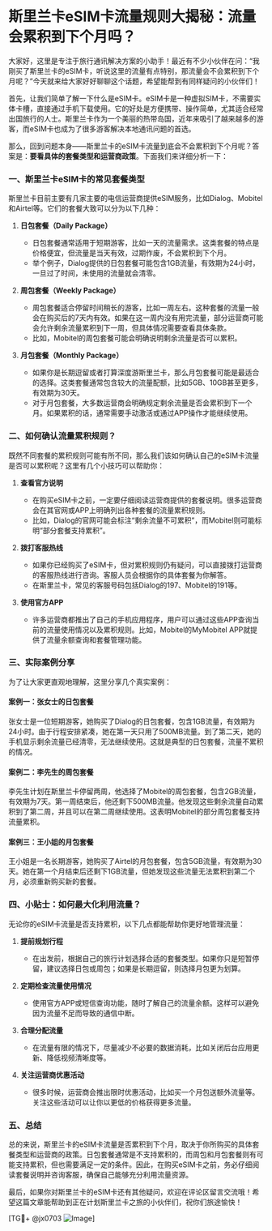 # 斯里兰卡eSIM卡流量规则大揭秘：流量会累积到下个月吗？

大家好，这里是专注于旅行通讯解决方案的小助手！最近有不少小伙伴在问：“我刚买了斯里兰卡的eSIM卡，听说这里的流量有点特别，那流量会不会累积到下个月呢？”今天就来给大家好好聊聊这个话题，希望能帮到有同样疑问的小伙伴们！

首先，让我们简单了解一下什么是eSIM卡。eSIM卡是一种虚拟SIM卡，不需要实体卡槽，直接通过手机下载使用。它的好处是方便携带、操作简单，尤其适合经常出国旅行的人士。斯里兰卡作为一个美丽的热带岛国，近年来吸引了越来越多的游客，而eSIM卡也成为了很多游客解决本地通讯问题的首选。

那么，回到问题本身——斯里兰卡的eSIM卡流量到底会不会累积到下个月呢？答案是：**要看具体的套餐类型和运营商政策**。下面我们来详细分析一下：

### 一、斯里兰卡eSIM卡的常见套餐类型

斯里兰卡目前主要有几家主要的电信运营商提供eSIM服务，比如Dialog、Mobitel和Airtel等。它们的套餐大致可以分为以下几种：

1. **日包套餐（Daily Package）**
   - 日包套餐通常适用于短期游客，比如一天的流量需求。这类套餐的特点是价格便宜，但流量是当天有效，过期作废，不会累积到下个月。
   - 举个例子，Dialog提供的日包套餐可能包含1GB流量，有效期为24小时，一旦过了时间，未使用的流量就会清零。

2. **周包套餐（Weekly Package）**
   - 周包套餐适合停留时间稍长的游客，比如一周左右。这种套餐的流量一般会在购买后的7天内有效。如果在这一周内没有用完流量，部分运营商可能会允许剩余流量累积到下一周，但具体情况需要查看具体条款。
   - 比如，Mobitel的周包套餐可能会明确说明剩余流量是否可以累积。

3. **月包套餐（Monthly Package）**
   - 如果你是长期逗留或者打算深度游斯里兰卡，那么月包套餐可能是最适合的选择。这类套餐通常包含较大的流量配额，比如5GB、10GB甚至更多，有效期为30天。
   - 对于月包套餐，大多数运营商会明确规定剩余流量是否会累积到下一个月。如果累积的话，通常需要手动激活或通过APP操作才能继续使用。

### 二、如何确认流量累积规则？

既然不同套餐的累积规则可能有所不同，那么我们该如何确认自己的eSIM卡流量是否可以累积呢？这里有几个小技巧可以帮助你：

1. **查看官方说明**
   - 在购买eSIM卡之前，一定要仔细阅读运营商提供的套餐说明。很多运营商会在其官网或APP上明确列出各种套餐的流量累积规则。
   - 比如，Dialog的官网可能会标注“剩余流量不可累积”，而Mobitel则可能标明“部分套餐支持累积”。

2. **拨打客服热线**
   - 如果你已经购买了eSIM卡，但对累积规则仍有疑问，可以直接拨打运营商的客服热线进行咨询。客服人员会根据你的具体套餐为你解答。
   - 在斯里兰卡，常见的客服号码包括Dialog的197、Mobitel的191等。

3. **使用官方APP**
   - 许多运营商都推出了自己的手机应用程序，用户可以通过这些APP查询当前的流量使用情况以及累积规则。比如，Mobitel的MyMobitel APP就提供了流量余额查询和套餐管理功能。

### 三、实际案例分享

为了让大家更直观地理解，这里分享几个真实案例：

#### 案例一：张女士的日包套餐
张女士是一位短期游客，她购买了Dialog的日包套餐，包含1GB流量，有效期为24小时。由于行程安排紧凑，她在第一天只用了500MB流量。到了第二天，她的手机显示剩余流量已经清零，无法继续使用。这就是典型的日包套餐，流量不累积的情况。

#### 案例二：李先生的周包套餐
李先生计划在斯里兰卡停留两周，他选择了Mobitel的周包套餐，包含2GB流量，有效期为7天。第一周结束后，他还剩下500MB流量。他发现这些剩余流量自动累积到了第二周，并且可以在第二周继续使用。这表明Mobitel的部分周包套餐支持流量累积。

#### 案例三：王小姐的月包套餐
王小姐是一名长期游客，她购买了Airtel的月包套餐，包含5GB流量，有效期为30天。她在第一个月结束后还剩下1GB流量，但她发现这些流量无法累积到第二个月，必须重新购买新的套餐。

### 四、小贴士：如何最大化利用流量？

无论你的eSIM卡流量是否支持累积，以下几点都能帮助你更好地管理流量：

1. **提前规划行程**
   - 在出发前，根据自己的旅行计划选择合适的套餐类型。如果你只是短暂停留，建议选择日包或周包；如果是长期逗留，则选择月包更为划算。

2. **定期检查流量使用情况**
   - 使用官方APP或短信查询功能，随时了解自己的流量余额。这样可以避免因为流量不足而导致的通信中断。

3. **合理分配流量**
   - 在流量有限的情况下，尽量减少不必要的数据消耗，比如关闭后台应用更新、降低视频清晰度等。

4. **关注运营商优惠活动**
   - 很多时候，运营商会推出限时优惠活动，比如买一个月包送额外流量等。关注这些活动可以让你以更低的价格获得更多流量。

### 五、总结

总的来说，斯里兰卡的eSIM卡流量是否累积到下个月，取决于你所购买的具体套餐类型和运营商的政策。日包套餐通常是不支持累积的，而周包和月包套餐则有可能支持累积，但也需要满足一定的条件。因此，在购买eSIM卡之前，务必仔细阅读套餐说明并咨询客服，确保自己能够充分利用流量资源。

最后，如果你对斯里兰卡的eSIM卡还有其他疑问，欢迎在评论区留言交流哦！希望这篇文章能帮助到正在计划斯里兰卡之旅的小伙伴们，祝你们旅途愉快！

[TG💪+ @jx0703 ![Image](https://github.com/user-attachments/assets/dbca1d08-cadb-493c-b0ec-ad6f7a83f270)]